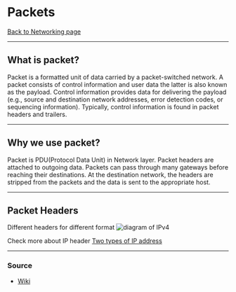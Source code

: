 # Packets
[Back to Networking page](./index.md)

---

## What is packet?
 Packet is a formatted unit of data carried by a packet-switched network. A packet consists of control information and user data the latter is also known as the payload. Control information provides data for delivering the payload (e.g., source and destination network addresses, error detection codes, or sequencing information). Typically, control information is found in packet headers and trailers.

---

## Why we use packet?
Packet is PDU(Protocol Data Unit) in Network layer.
Packet headers are attached to outgoing data. Packets can pass through many gateways before reaching their destinations.  At the destination network, the headers are stripped from the packets and the data is sent to the appropriate host.

---

## Packet Headers
Different headers for different format
![diagram of IPv4](https://erg.abdn.ac.uk/users/gorry/course/images/ip-header.gif)

Check more about IP header [Two types of IP address](Protocols/IP.md#Two%20types%20of%20IP%20address)

---

### Source
- [Wiki](https://en.wikipedia.org/wiki/Network_packet)